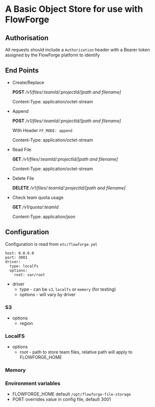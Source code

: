 # A Basic Object Store for use with FlowForge

## Authorisation

All requests should include a `Authorization` header with a Bearer token assigned by the FlowForge platform to identify
## End Points

- Create/Replace

    **POST** */v1/files/:teamId/:projectId/[path and filename]*

    Content-Type: application/octet-stream

- Append

    **POST** */v1/files/:teamId/:projectId/[path and filename]*

    With Header `FF_MODE: append`

    Content-Type: application/octet-stream
- Read File

    **GET** */v1/files/:teamId/:projectId/[path and filename]*

    Content-Type: application/octet-stream

- Delete File

    **DELETE** */v1/files/:teamId/:projectId/[path and filename]*

- Check team quota usage

    **GET** */v1/quota/:teamId*

    Content-Type: application/json

## Configuration

Configuration is read from `etc/flowforge.yml`

```
host: 0.0.0.0
port: 3001
driver:
  type: localfs
  options:
    root: var/root
```

- driver
    - type - can be `s3`, `localfs` or `memory` (for testing)
    - options - will vary by driver

### S3
- options
    - region
### LocalFS
- options
    - root - path to store team files, relative path will apply to FLOWFORGE_HOME
### Memory

### Environment variables

- FLOWFORGE_HOME default `/opt/flowforge-file-storage`
- PORT overrides value in config file, default 3001